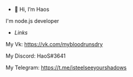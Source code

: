 - 👋 Hi, I’m Haos

I'm node.js developer

- *Links*

My Vk: https://vk.com/mybloodrunsdry

My Discord: HaoS#3641

My Telegram: https://t.me/isteelseeyourshadows
